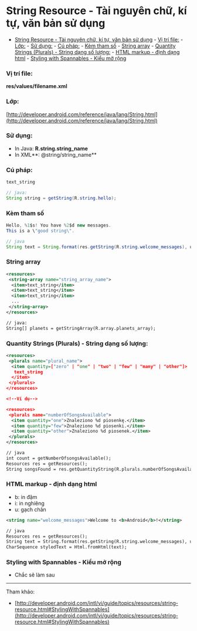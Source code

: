# String Resource - Tài nguyên chữ, kí tự, văn bản sử dụng

<!-- TOC -->

- [String Resource - Tài nguyên chữ, kí tự, văn bản sử dụng](#string-resource---tài-nguyên-chữ-kí-tự-văn-bản-sử-dụng)
        - [Vị trí file:](#vị-trí-file)
        - [Lớp:](#lớp)
        - [Sử dụng:](#sử-dụng)
        - [Cú pháp:](#cú-pháp)
        - [Kèm tham số](#kèm-tham-số)
        - [String array](#string-array)
        - [Quantity Strings (Plurals) - String dạng số lượng:](#quantity-strings-plurals---string-dạng-số-lượng)
        - [HTML markup - định dạng html](#html-markup---định-dạng-html)
        - [Styling with Spannables - Kiểu mở rộng](#styling-with-spannables---kiểu-mở-rộng)

<!-- /TOC -->

### Vị trí file:

**res/values/filename.xml**

### Lớp:
[http://developer.android.com/reference/java/lang/String.html](http://developer.android.com/reference/java/lang/String.html)

### Sử dụng:

*   In Java: **R.string.string_name**
*   In XML**: @string/string_name**

### Cú pháp:

```java
text_string

// java:
String string = getString(R.string.hello);
```

### Kèm tham số

```java
Hello, %1$s! You have %2$d new messages.
This is a \"good string\".

// java
String text = String.format(res.getString(R.string.welcome_messages), username, mailCount);
```

### String array

```xml
<resources>
 <string-array name="string_array_name">
  <item>text_string</item>
  <item>text_string</item>
  <item>text_string</item>
  ...
 </string-array>
</resources>

// java:
String[] planets = getStringArray(R.array.planets_array);
```

### Quantity Strings (Plurals) - String dạng số lượng:

```xml
<resources>
 <plurals name="plural_name">
  <item quantity=["zero" | "one" | "two" | "few" | "many" | "other"]>
   text_string
  </item>
 </plurals>
</resources>

<!--Ví dụ-->

<resources>
 <plurals name="numberOfSongsAvailable">
  <item quantity="one">Znaleziono %d piosenkę.</item>
  <item quantity="few">Znaleziono %d piosenki.</item>
  <item quantity="other">Znaleziono %d piosenek.</item>
 </plurals>
</resources>

// java
int count = getNumberOfsongsAvailable();
Resources res = getResources();
String songsFound = res.getQuantityString(R.plurals.numberOfSongsAvailable, count, count);
```

### HTML markup - định dạng html

*   b: in đậm
*   i: in nghiêng
*   u: gạch chân
```xml
<string name="welcome_messages">Welcome to <b>Android</b>!</string>

// java
Resources res = getResources();
String text = String.format(res.getString(R.string.welcome_messages), username, mailCount);
CharSequence styledText = Html.fromHtml(text);
```

### Styling with Spannables - Kiểu mở rộng

*   Chắc sẽ làm sau

---
Tham khảo:

* [http://developer.android.com/intl/vi/guide/topics/resources/string-resource.html#StylingWithSpannables](http://developer.android.com/intl/vi/guide/topics/resources/string-resource.html#StylingWithSpannables)

</div>